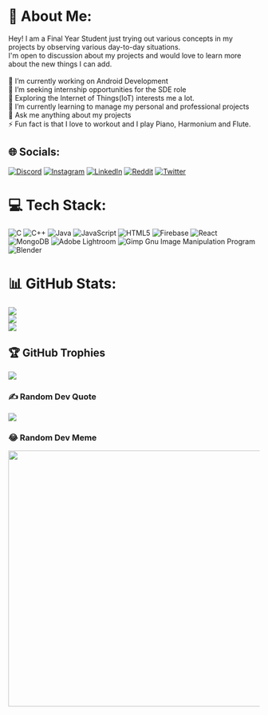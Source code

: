 # 💫 About Me:
Hey! I am a Final Year Student just trying out various concepts in my projects by observing various day-to-day situations.<br>I'm open to discussion about my projects and would love to learn more about the new things I can add.<br><br>
🔭 I’m currently working on Android Development<br>👯 I’m seeking internship opportunities for the SDE role<br>🤝 Exploring the Internet of Things(IoT) interests me a lot.<br>🌱 I’m currently learning to manage my personal and professional projects<br>💬 Ask me anything about my projects <br>⚡ Fun fact is that I love to workout and I play Piano, Harmonium and Flute.


## 🌐 Socials:
[![Discord](https://img.shields.io/badge/Discord-%237289DA.svg?logo=discord&logoColor=white)](htttps://discord.gg/S3CRET#8704) [![Instagram](https://img.shields.io/badge/Instagram-%23E4405F.svg?logo=Instagram&logoColor=white)](https://instagram.com/aviralpulast) [![LinkedIn](https://img.shields.io/badge/LinkedIn-%230077B5.svg?logo=linkedin&logoColor=white)](https://linkedin.com/in/aviral-pulast-41a421185) [![Reddit](https://img.shields.io/badge/Reddit-%23FF4500.svg?logo=Reddit&logoColor=white)](https://reddit.com/user/u/plastcap) [![Twitter](https://img.shields.io/badge/Twitter-%231DA1F2.svg?logo=Twitter&logoColor=white)](https://twitter.com/@PulastAviral) 

# 💻 Tech Stack:
![C](https://img.shields.io/badge/c-%2300599C.svg?style=for-the-badge&logo=c&logoColor=white) ![C++](https://img.shields.io/badge/c++-%2300599C.svg?style=for-the-badge&logo=c%2B%2B&logoColor=white) ![Java](https://img.shields.io/badge/java-%23ED8B00.svg?style=for-the-badge&logo=java&logoColor=white) ![JavaScript](https://img.shields.io/badge/javascript-%23323330.svg?style=for-the-badge&logo=javascript&logoColor=%23F7DF1E) ![HTML5](https://img.shields.io/badge/html5-%23E34F26.svg?style=for-the-badge&logo=html5&logoColor=white) ![Firebase](https://img.shields.io/badge/firebase-%23039BE5.svg?style=for-the-badge&logo=firebase) ![React](https://img.shields.io/badge/react-%2320232a.svg?style=for-the-badge&logo=react&logoColor=%2361DAFB) ![MongoDB](https://img.shields.io/badge/MongoDB-%234ea94b.svg?style=for-the-badge&logo=mongodb&logoColor=white) ![Adobe Lightroom](https://img.shields.io/badge/Adobe%20Lightroom-31A8FF.svg?style=for-the-badge&logo=Adobe%20Lightroom&logoColor=white) ![Gimp Gnu Image Manipulation Program](https://img.shields.io/badge/Gimp-657D8B?style=for-the-badge&logo=gimp&logoColor=FFFFFF) ![Blender](https://img.shields.io/badge/blender-%23F5792A.svg?style=for-the-badge&logo=blender&logoColor=white)
# 📊 GitHub Stats:
![](https://github-readme-stats.vercel.app/api?username=TheBottleCap&theme=default&hide_border=false&include_all_commits=true&count_private=true)<br/>
![](https://github-readme-streak-stats.herokuapp.com/?user=TheBottleCap&theme=default&hide_border=false)<br/>
![](https://github-readme-stats.vercel.app/api/top-langs/?username=TheBottleCap&theme=default&hide_border=false&include_all_commits=true&count_private=true&layout=compact)

## 🏆 GitHub Trophies
![](https://github-profile-trophy.vercel.app/?username=TheBottleCap&theme=dracula&no-frame=false&no-bg=false&margin-w=4)

### ✍️ Random Dev Quote
![](https://quotes-github-readme.vercel.app/api?type=horizontal&theme=light)

### 😂 Random Dev Meme
<img src="https://random-memer.herokuapp.com/" width="512px"/>
